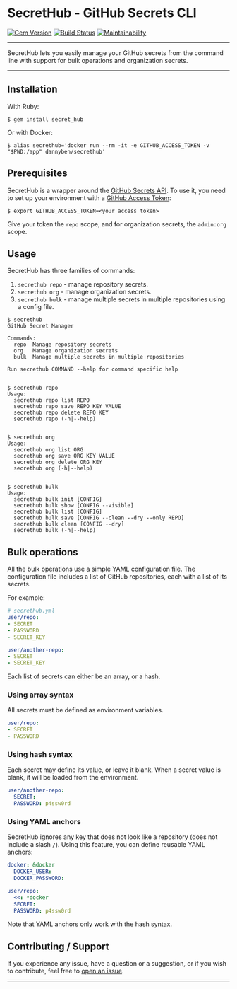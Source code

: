 # SecretHub - GitHub Secrets CLI

[![Gem Version](https://badge.fury.io/rb/secret_hub.svg)](https://badge.fury.io/rb/secret_hub)
[![Build Status](https://github.com/DannyBen/secret_hub/workflows/Test/badge.svg)](https://github.com/DannyBen/secret_hub/actions?query=workflow%3ATest)
[![Maintainability](https://api.codeclimate.com/v1/badges/9ac95755c33e105ed998/maintainability)](https://codeclimate.com/github/DannyBen/secret_hub/maintainability)

---

SecretHub lets you easily manage your GitHub secrets from the command line
with support for bulk operations and organization secrets.

---

## Installation

With Ruby:

```shell
$ gem install secret_hub
```

Or with Docker:

```shell
$ alias secrethub='docker run --rm -it -e GITHUB_ACCESS_TOKEN -v "$PWD:/app" dannyben/secrethub'
```

## Prerequisites

SecretHub is a wrapper around the [GitHub Secrets API][secrets-api]. To use
it, you need to set up your environment with a
[GitHub Access Token][access-key]:


```shell
$ export GITHUB_ACCESS_TOKEN=<your access token>
```

Give your token the `repo` scope, and for organization secrets, the `admin:org` scope.

## Usage

SecretHub has three families of commands:

1. `secrethub repo` - manage repository secrets.
2. `secrethub org` - manage organization secrets.
3. `secrethub bulk` - manage multiple secrets in multiple repositories using a config file.

```shell
$ secrethub
GitHub Secret Manager

Commands:
  repo  Manage repository secrets
  org   Manage organization secrets
  bulk  Manage multiple secrets in multiple repositories

Run secrethub COMMAND --help for command specific help


$ secrethub repo
Usage:
  secrethub repo list REPO
  secrethub repo save REPO KEY VALUE
  secrethub repo delete REPO KEY
  secrethub repo (-h|--help)


$ secrethub org
Usage:
  secrethub org list ORG
  secrethub org save ORG KEY VALUE
  secrethub org delete ORG KEY
  secrethub org (-h|--help)


$ secrethub bulk
Usage:
  secrethub bulk init [CONFIG]
  secrethub bulk show [CONFIG --visible]
  secrethub bulk list [CONFIG]
  secrethub bulk save [CONFIG --clean --dry --only REPO]
  secrethub bulk clean [CONFIG --dry]
  secrethub bulk (-h|--help)
```

## Bulk operations

All the bulk operations use a simple YAML configuration file.
The configuration file includes a list of GitHub repositories, each with a
list of its secrets.

For example:

```yaml
# secrethub.yml
user/repo:
- SECRET
- PASSWORD
- SECRET_KEY

user/another-repo:
- SECRET
- SECRET_KEY
```

Each list of secrets can either be an array, or a hash.

### Using array syntax

All secrets must be defined as environment variables.

```yaml
user/repo:
- SECRET
- PASSWORD
```

### Using hash syntax

Each secret may define its value, or leave it blank. When a secret value is
blank, it will be loaded from the environment.

```yaml
user/another-repo:
  SECRET:
  PASSWORD: p4ssw0rd
```

### Using YAML anchors

SecretHub ignores any key that does not look like a repository (does not
include a slash `/`). Using this feature, you can define reusable YAML
anchors:

```yaml
docker: &docker
  DOCKER_USER:
  DOCKER_PASSWORD:

user/repo:
  <<: *docker
  SECRET:
  PASSWORD: p4ssw0rd
```

Note that YAML anchors only work with the hash syntax.


## Contributing / Support

If you experience any issue, have a question or a suggestion, or if you wish
to contribute, feel free to [open an issue][issues].

---

[secrets-api]: https://developer.github.com/v3/actions/secrets/
[access-key]: https://github.com/settings/tokens
[issues]: https://github.com/DannyBen/secret_hub/issues
